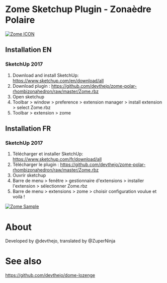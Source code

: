 # Zome Sketchup Plugin - Zonaèdre Polaire

[![Zome ICON](https://raw.githubusercontent.com/devthejo/zome-polar-rhombizonahedron/master/img/zome-icon.png)](https://github.com/devthejo/zome-polar-rhombizonahedron#)

## Installation EN

### SketchUp 2017
1. Download and install SketchUp: https://www.sketchup.com/en/download/all
2. Download plugin : https://github.com/devthejo/zome-polar-rhombizonahedron/raw/master/Zome.rbz
3. Open sketchup
4. Toolbar > window > preference > extension manager > install extension > select Zome.rbz
5. Toolbar > extension > zome

## Installation FR

### SketchUp 2017
1. Télécharger et installer SketchUp: https://www.sketchup.com/fr/download/all
2. Télécharger le plugin : https://github.com/devthejo/zome-polar-rhombizonahedron/raw/master/Zome.rbz
3. Ouvrir sketchup
4. Barre de menu > fenêtre > gestionnaire d'extensions > installer l'extension > sélectionner Zome.rbz
5. Barre de menu > extensions > zome > choisir configuration voulue et voilà !

[![Zome Sample](https://raw.githubusercontent.com/devthejo/zome-polar-rhombizonahedron/master/img/zome-10-5.png)](https://github.com/devthejo/zome-polar-rhombizonahedron#)

# About
Developed by @devthejo, translated by @ZuperNinja

# See also
https://github.com/devthejo/dome-lozenge
